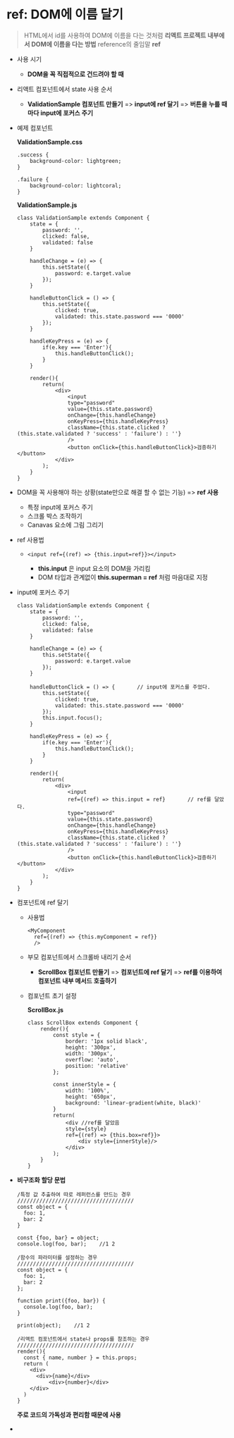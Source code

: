 # ref: DOM에 이름 달기

> HTML에서 id를 사용하여 DOM에 이름을 다는 것처럼 **리액트 프로젝트 내부에서 DOM에 이름을 다는 방법** reference의 줄임말 **ref**

- 사용 시기

  - **DOM을 꼭 직접적으로 건드려야 할 때**

- 리액트 컴포넌트에서 state 사용 순서

  - **ValidationSample 컴포넌트 만들기** => **input에 ref 달기** => **버튼을 누를 때마다 input에 포커스 주기**

- 예제 컴포넌트

  **ValidationSample.css**

  ```react
  .success {
      background-color: lightgreen;
  }

  .failure {
      background-color: lightcoral;
  }
  ```

  **ValidationSample.js**

  ```react
  class ValidationSample extends Component {
      state = {
          password: '',
          clicked: false,
          validated: false
      }

      handleChange = (e) => {
          this.setState({
              password: e.target.value
          });
      }

      handleButtonClick = () => {
          this.setState({
              clicked: true,
              validated: this.state.password === '0000'
          });
      }

      handleKeyPress = (e) => {
          if(e.key === 'Enter'){
              this.handleButtonClick();
          }
      }

      render(){
          return(
              <div>
                  <input
                  type="password"
                  value={this.state.password}
                  onChange={this.handleChange}
                  onKeyPress={this.handleKeyPress}
                  className={this.state.clicked ? (this.state.validated ? 'success' : 'failure') : ''}
                  />
                  <button onClick={this.handleButtonClick}>검증하기</button>
              </div>
          );
      }
  }
  ```

- DOM을 꼭 사용해야 하는 상황(state만으로 해결 할 수 없는 기능) => **ref 사용**

  - 특정 input에 포커스 주기
  - 스크롤 박스 조작하기
  - Canavas 요소에 그림 그리기

- ref 사용법

  - ```react
    <input ref={(ref) => {this.input=ref}}></input>
    ```

    - **this.input** 은 input 요소의 DOM을 가리킴
    - DOM 타입과 관계없이 **this.superman = ref** 처럼 마음대로 지정

- input에 포커스 주기

  ```react
  class ValidationSample extends Component {
      state = {
          password: '',
          clicked: false,
          validated: false
      }

      handleChange = (e) => {
          this.setState({
              password: e.target.value
          });
      }

      handleButtonClick = () => {		// input에 포커스를 주었다.
          this.setState({
              clicked: true,
              validated: this.state.password === '0000'
          });
          this.input.focus();
      }

      handleKeyPress = (e) => {
          if(e.key === 'Enter'){
              this.handleButtonClick();
          }
      }

      render(){
          return(
              <div>
                  <input
                  ref={(ref) => this.input = ref}		// ref를 달았다.
                  type="password"
                  value={this.state.password}
                  onChange={this.handleChange}
                  onKeyPress={this.handleKeyPress}
                  className={this.state.clicked ? (this.state.validated ? 'success' : 'failure') : ''}
                  />
                  <button onClick={this.handleButtonClick}>검증하기</button>
              </div>
          );
      }
  }
  ```

- 컴포넌트에 ref 달기

  - 사용법

    ```react
    <MyComponent
      ref={(ref) => {this.myComponent = ref}}
      />
    ```

  - 부모 컴포넌트에서 스크롤바 내리기 순서

    - **ScrollBox 컴포넌트 만들기** => **컴포넌트에 ref 달기** => **ref를 이용하여 컴포넌트 내부 메서드 호출하기**

  - 컴포넌트 초기 설정

    **ScrollBox.js**

    ```react
    class ScrollBox extends Component {
        render(){
            const style = {
                border: '1px solid black',
                height: '300px',
                width: '300px',
                overflow: 'auto',
                position: 'relative'
            };

            const innerStyle = {
                width: '100%',
                height: '650px',
                background: 'linear-gradient(white, black)'
            }
            return(
                <div //ref를 달았음
                style={style}
                ref={(ref) => {this.box=ref}}>		
                    <div style={innerStyle}/>
                </div>
            );
        }
    }
    ```

- **비구조화 할당 문법**

  ```react
  /특정 값 추출하여 따로 레퍼런스를 만드는 경우
  /////////////////////////////////////
  const object = {
    foo: 1,
    bar: 2
  }

  const {foo, bar} = object;
  console.log(foo, bar);	//1 2

  /함수의 파라미터를 설정하는 경우
  /////////////////////////////////////
  const object = {
    foo: 1,
    bar: 2
  };

  function print({foo, bar}) {
    console.log(foo, bar);
  }

  print(object);	//1 2

  /리액트 컴포넌트에서 state나 props를 참조하는 경우
  /////////////////////////////////////
  render(){
    const { name, number } = this.props;
    return (
      <div>
      	<div>{name}</div>
        	<div>{number}</div>
      </div>
    )
  }
  ```

  **주로 코드의 가독성과 편리함 때문에 사용**

- ​

  ​